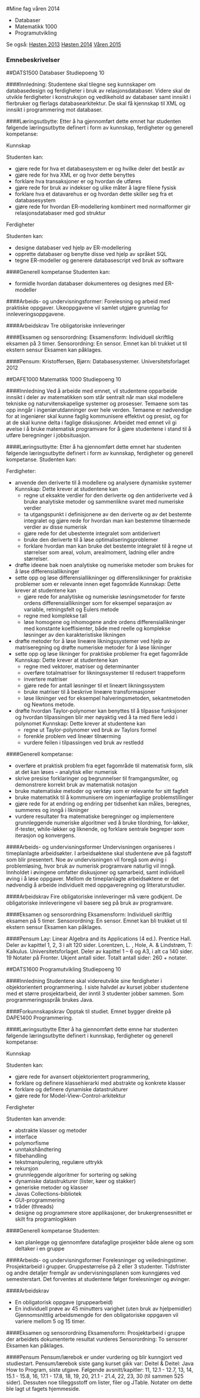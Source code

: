 #Mine fag våren 2014
- Databaser
- Matematikk 1000
- Programutvikling

Se også: [Høsten 2013](https://github.com/s165519/Hioa_student/tree/master/H2013/fag2013h.md) [Høsten 2014](https://github.com/s165519/Hioa_student/tree/master/H2014/fag2014h.md) [Våren 2015](https://github.com/s165519/Hioa_student/tree/master/V2015/fag2015v.md)
### Emnebeskrivelser

##DATS1500 Databaser
Studiepoeng 10

####Innledning:
Studentene skal tilegne seg kunnskaper om databasedesign og ferdigheter i bruk av
relasjonsdatabaser. Videre skal de utvikle ferdigheter i konstruksjon og vedlikehold av
databaser samt innsikt i flerbruker og flerlags databasearkitektur. De skal få kjennskap til
XML og innsikt i programmering mot databaser.

####Læringsutbytte:
Etter å ha gjennomført dette emnet har studenten følgende læringsutbytte definert i form av
kunnskap, ferdigheter og generell kompetanse:

Kunnskap

Studenten kan:
- gjøre rede for hva et databasesystem er og hvilke deler det består av
- gjøre rede for hva XML er og hvor dette benyttes
- forklare hva transaksjoner er og hvordan de utføres
- gjøre rede for bruk av indekser og ulike måter å lagre filene fysisk
- forklare hva et datavarehus er og hvordan dette skiller seg fra et databasesystem
- gjøre rede for hvordan ER-modellering kombinert med normalformer gir
relasjonsdatabaser med god struktur

Ferdigheter

Studenten kan:
- designe databaser ved hjelp av ER-modellering
- opprette databaser og benytte disse ved hjelp av språket SQL
- tegne ER-modeller og generere databasescript ved bruk av software

####Generell kompetanse
Studenten kan:
- formidle hvordan databaser dokumenteres og designes med ER-modeller

####Arbeids- og undervisningsformer:
Forelesning og arbeid med praktiske oppgaver. Ukeoppgavene vil samlet utgjøre grunnlag
for innleveringsoppgavene.

####Arbeidskrav
Tre obligatoriske innleveringer 

####Eksamen og sensorordning:
Eksamensform: Individuell skriftlig eksamen på 3 timer.
Sensorordning: En sensor. Emnet kan bli trukket ut til ekstern sensur
Eksamen kan påklages.

####Pensum:
Kristoffersen, Bjørn: Databasesystemer. Universitetsforlaget 2012

##DAFE1000 Matematikk 1000
Studiepoeng 10

####Innledning
Ved å arbeide med emnet, vil studentene opparbeide innsikt i deler av matematikken som
står sentralt når man skal modellere tekniske og naturvitenskapelige systemer og prosesser.
Temaene som tas opp inngår i ingeniørutdanninger over hele verden. Temaene er
nødvendige for at ingeniører skal kunne faglig kommunisere effektivt og presist, og for at de
skal kunne delta i faglige diskusjoner. Arbeidet med emnet vil gi øvelse i å bruke matematisk
programvare for å gjøre studentene i stand til å utføre beregninger i jobbsituasjon.

####Læringsutbytte:
Etter å ha gjennomført dette emnet har studenten følgende læringsutbytte definert i form av
kunnskap, ferdigheter og generell kompetanse. Studenten kan:

Ferdigheter:
- anvende den deriverte til å modellere og analysere dynamiske systemer
  Kunnskap: Dette krever at studentene kan
  - regne ut eksakte verdier for den deriverte og den antideriverte ved å bruke
  analytiske metoder og sammenlikne svaret med numeriske verdier
  - ta utgangspunkt i definisjonene av den deriverte og av det bestemte integralet og
  gjøre rede for hvordan man kan bestemme tilnærmede verdier av disse numerisk
  - gjøre rede for det ubestemte integralet som antiderivert
  - bruke den deriverte til å løse optimaliseringsproblemer
  - forklare hvordan man kan bruke det bestemte integralet til å regne ut størrelser
  som areal, volum, arealmoment, ladning eller andre størrelser.
- drøfte ideene bak noen analytiske og numeriske metoder som brukes for å løse
differensiallikninger
- sette opp og løse differensiallikninger og differenslikninger for praktiske problemer som er
relevante innen eget fagområde
  Kunnskap: Dette krever at studentene kan
  - gjøre rede for analytiske og numeriske løsningsmetoder for første ordens
  differensiallikninger som for eksempel separasjon av variable, retningsfelt og
  Eulers metode
  - regne med komplekse tall
  - løse homogene og inhomogene andre ordens differensiallikninger med konstante
  koeffisienter, både med reelle og komplekse løsninger av den karakteristiske
  likningen
- drøfte metoder for å løse lineære likningssystemer ved hjelp av matriseregning og drøfte
numeriske metoder for å løse likninger
- sette opp og løse likninger for praktiske problemer fra eget fagområde
  Kunnskap: Dette krever at studentene kan
  - regne med vektorer, matriser og determinanter
  - overføre totalmatriser for likningssystemer til redusert trappeform
  - invertere matriser
  - gjøre rede for antall løsninger til et lineært likningssystem
  - bruke matriser til å beskrive lineære transformasjoner
  - løse likninger ved for eksempel halveringsmetoden, sekantmetoden og Newtons
  metode.
- drøfte hvordan Taylor-polynomer kan benyttes til å tilpasse funksjoner og hvordan
tilpassingen blir mer nøyaktig ved å ta med flere ledd i polynomet
  Kunnskap: Dette krever at studentene kan
  - regne ut Taylor-polynomer ved bruk av Taylors formel
  - forenkle problem ved lineær tilnærming
  - vurdere feilen i tilpassingen ved bruk av restledd

####Generell kompetanse:
- overføre et praktisk problem fra eget fagområde til matematisk form, slik at det
kan løses – analytisk eller numerisk
- skrive presise forklaringer og begrunnelser til framgangsmåter, og demonstrere
korrekt bruk av matematisk notasjon
- bruke matematiske metoder og verktøy som er relevante for sitt fagfelt
- bruke matematikk til å kommunisere om ingeniørfaglige problemstillinger
- gjøre rede for at endring og endring per tidsenhet kan måles, beregnes, summeres
og inngå i likninger
- vurdere resultater fra matematiske beregninger og implementere grunnleggende
numeriske algoritmer ved å bruke tilordning, for-løkker, if-tester, while-løkker og
liknende, og forklare sentrale begreper som iterasjon og konvergens.

####Arbeids- og undervisningsformer
Undervisningen organiseres i timeplanlagte arbeidsøkter. I arbeidsøktene skal studentene
øve på fagstoff som blir presentert. Noe av undervisningen vil foregå som øving i
problemløsing, hvor bruk av numerisk programvare naturlig vil inngå. Innholdet i øvingene
omfatter diskusjoner og samarbeid, samt individuell øving i å løse oppgaver. Mellom de
timeplanlagte arbeidsøktene er det nødvendig å arbeide individuelt med oppgaveregning og
litteraturstudier.

####Arbeidskrav
Fire obligatoriske innleveringer må være godkjent. De obligatoriske innleveringene vil basere
seg på bruk av programvare.

####Eksamen og sensorordning
Eksamensform: Individuell skriftlig eksamen på 5 timer.
Sensorordning: En sensor. Emnet kan bli trukket ut til ekstern sensur
Eksamen kan påklages.

####Pensum
Lay: Linear Algebra and its Applications (4 ed.). Prentice Hall. Deler av kapittel 1, 2, 3 i alt
120 sider.
Lorentzen, L. , Hole, A. & Lindstrøm, T: Kalkulus. Universitetsforlaget. Deler av kapittel 1 – 6
og A3, i alt ca 140 sider. 19
Notater på Fronter. Ukjent antall sider.
Totalt antall sider: 260 + notater.

##DATS1600 Programutvikling
Studiepoeng 10

####Innledning
Studentene skal videreutvikle sine ferdigheter i objektorientert programmering.
I siste halvdel av kurset jobber studentene med et større prosjektarbeid, der inntil 3 studenter
jobber sammen. Som programmeringsspråk brukes Java.

####Forkunnskapskrav
Opptak til studiet. Emnet bygger direkte på DAPE1400 Programmering.

####Læringsutbytte
Etter å ha gjennomført dette emne har studenten følgende læringsutbytte definert i
kunnskap, ferdigheter og generell kompetanse:

Kunnskap

Studenten kan:
- gjøre rede for avansert objektorientert programmering,
- forklare og definere klassehierarki med abstrakte og konkrete klasser
- forklare og definere dynamiske datastrukturer
- gjøre rede for Model-View-Control-arkitektur

Ferdigheter

Studenten kan anvende:
- abstrakte klasser og metoder
- interface
- polymorfisme
- unntakshåndtering
- filbehandling
- tekstmanipulering, regulære uttrykk
- rekursjon
- grunnleggende algoritmer for sortering og søking
- dynamiske datastrukturer (lister, køer og stakker)
- generiske metoder og klasser
- Javas Collections-bibliotek
- GUI-programmering
- tråder (threads)
- designe og programmere store applikasjoner, der brukergrensesnittet er skilt fra
programlogikken

####Generell kompetanse
Studenten:
- kan planlegge og gjennomføre datafaglige prosjekter både alene og som deltaker i en
gruppe

####Arbeids- og undervisningsformer
Forelesninger og veiledningstimer. Prosjektarbeid i grupper. Gruppestørrelse på 2 eller 3
studenter. Tidsfrister og andre detaljer fremgår av undervisningsplanen som kunngjøres ved
semesterstart. Det forventes at studentene følger forelesninger og øvinger.

####Arbeidskrav
- En obligatorisk oppgave (gruppearbeid)
- En individuell prøve av 45 minutters varighet (uten bruk av hjelpemidler)
Gjennomsnittlig arbeidsmengde for den obligatoriske oppgaven vil variere mellom 5 og 15
timer.

####Eksamen og sensorordning
Eksamensform: Prosjektarbeid i gruppe der arbeidets dokumenterte resultat vurderes
Sensorordning: To sensorer
Eksamen kan påklages.

####Pensum
Pensum/lærebok er under vurdering og blir kunngjort ved studiestart.
Pensum/lærebok siste gang kurset gikk var: Deitel & Deitel: Java How to Program, siste
utgave. Følgende avsnitt/kapitler: 11, 12.1 - 12.7, 13, 14, 15.1 - 15.8, 16, 17.1 - 17.8, 18, 19,
20, 21.1 - 21.4, 22, 23, 30 (til sammen 525 sider). Dessuten noe tilleggsstoff om lister, filer
og JTable. Notater om dette ble lagt ut fagets hjemmeside.
